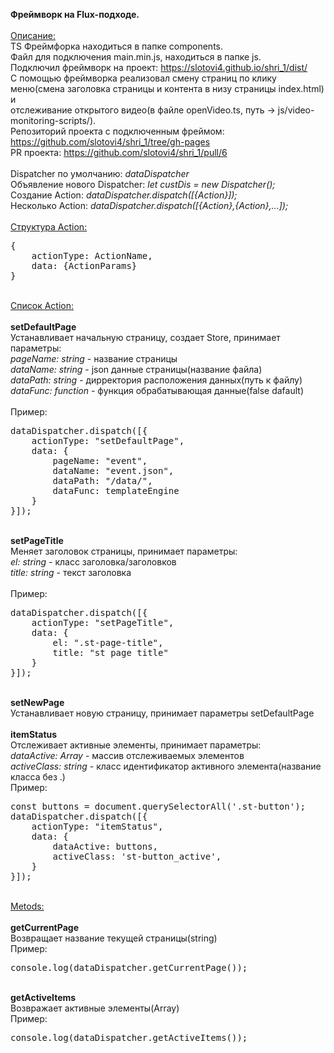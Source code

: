 <b>Фреймворк на Flux-подходе.</b><br>
<br>
<ins>Описание:</ins><br>
TS Фреймфорка находиться в папке components.<br>
Файл для подключения main.min.js, находиться в папке js.<br>
Подключил фреймворк на проект: https://slotovi4.github.io/shri_1/dist/<br>
С помощью фреймворка реализовал смену страниц по клику меню(смена заголовка страницы и контента в низу страницы index.html) и<br>
отслеживание открытого видео(в файле openVideo.ts, путь -> js/video-monitoring-scripts/).<br>
Репозиторий проекта с подключенным фреймом: https://github.com/slotovi4/shri_1/tree/gh-pages<br>
PR проекта: https://github.com/slotovi4/shri_1/pull/6<br>
<br>
Dispatcher по умолчанию: <i>dataDispatcher</i><br>
Объявление нового Dispatcher: <i>let custDis = new Dispatcher();</i><br>
Создание Action: <i>dataDispatcher.dispatch([{Action}]);</i><br>
Несколько Action: <i>dataDispatcher.dispatch([{Action},{Action},...]);</i><br>
<br>
<ins>Структура Action:</ins><br>

<pre>
{
    actionType: ActionName,
    data: {ActionParams}
}
</pre>
<br>
<ins>Список Action:</ins><br>
<br>
<b>setDefaultPage</b><br>
Устанавливает начальную страницу, создает Store, принимает параметры:<br>
<i>pageName: string</i>   - название страницы<br>
<i>dataName: string</i>   - json данные страницы(название файла)<br>
<i>dataPath: string</i>   - дирректория расположения данных(путь к файлу)<br>
<i>dataFunc: function</i> - функция обрабатывающая данные(false dafault)<br>
<br>
Пример:<br>
<pre>
dataDispatcher.dispatch([{
    actionType: "setDefaultPage",
    data: {
        pageName: "event",
        dataName: "event.json",
        dataPath: "/data/",
        dataFunc: templateEngine
    }
}]);
</pre>
<br>
<b>setPageTitle</b><br>
Меняет заголовок страницы, принимает параметры:<br>
<i>el: string</i>    - класс заголовка/заголовков<br>
<i>title: string</i> - текст заголовка<br>
<br>
Пример:<br>
<pre>
dataDispatcher.dispatch([{
    actionType: "setPageTitle",
    data: {
        el: ".st-page-title",
        title: "st page title"
    }
}]);
</pre>
<br>
<b>setNewPage</b><br>
Устанавливает новую страницу, принимает параметры setDefaultPage<br>
<br>
<b>itemStatus</b><br>
Отслеживает активные элементы, принимает параметры:<br>
<i>dataActive: Array<HTMLElement></i> - массив отслеживаемых элементов<br>
<i>activeClass: string</i>            - класс идентификатор активного элемента(название класса без .)<br>
Пример:<br>
<pre>
const buttons = document.querySelectorAll('.st-button');
dataDispatcher.dispatch([{
    actionType: "itemStatus",
    data: {
        dataActive: buttons,
        activeClass: 'st-button_active',
    }
}]);
</pre>
<br>
<ins>Metods:</ins><br>
<br>
<b>getCurrentPage</b><br>
Возвращает название текущей страницы(string)<br>
Пример:<br>
<pre>
console.log(dataDispatcher.getCurrentPage());
</pre>
<br>
<b>getActiveItems</b><br>
Возвражает активные элементы(Array<HTMLElement>)<br>
Пример:<br>
<pre>
console.log(dataDispatcher.getActiveItems());
</pre>
